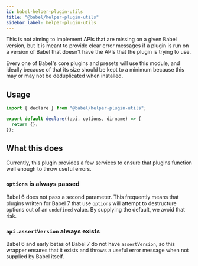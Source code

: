 ```yaml
---
id: babel-helper-plugin-utils
title: "@babel/helper-plugin-utils"
sidebar_label: helper-plugin-utils
---
```



This is not aiming to implement APIs that are missing on a given Babel version,
but it is meant to provide clear error messages if a plugin is run on a version
of Babel that doesn't have the APIs that the plugin is trying to use.

Every one of Babel's core plugins and presets will use this module, and ideally
because of that its size should be kept to a minimum because this may or may
not be deduplicated when installed.


## Usage

```js title="example-babel-plugin.js"
import { declare } from "@babel/helper-plugin-utils";

export default declare((api, options, dirname) => {
  return {};
});
```


## What this does

Currently, this plugin provides a few services to ensure that plugins function
well enough to throw useful errors.

### `options` is always passed

Babel 6 does not pass a second parameter. This frequently means that plugins
written for Babel 7 that use `options` will attempt to destructure options
out of an `undefined` value. By supplying the default, we avoid that risk.

### `api.assertVersion` always exists

Babel 6 and early betas of Babel 7 do not have `assertVersion`, so this
wrapper ensures that it exists and throws a useful error message when not
supplied by Babel itself.

